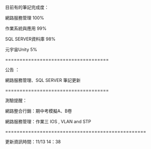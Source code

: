 目前有的筆記完成度：

網路服務管理 100%

作業系統與應用 99%

SQL SERVER資料庫 98%

元宇宙Unity 5%

====================================

公告 ：

網路服務管理、SQL SERVER 筆記更新

====================================

測驗提醒：

網路整合行銷：期中考模擬A、B卷

網路服務管理：作業三 IOS , VLAN and STP

=================================================

更新資訊時間：11/13 14：38

